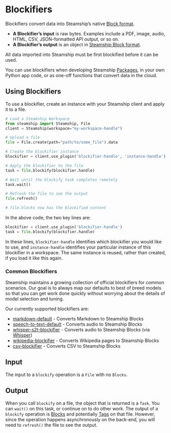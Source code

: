 <a id="blockifiers"></a>

# Blockifiers

Blockifiers convert data into Steamship’s native [Block format](/blockifiers/../../../data#data-model).

- **A Blockifier’s input** is raw bytes. Examples include a PDF, image,
  audio, HTML, CSV, JSON-formatted API output, or so on.
- **A Blockifier’s output** is an object in [Steamship Block format](/blockifiers/../../../data#data-model).

All data imported into Steamship must be first blockified before it can be used.

You can use blockifiers when developing Steamship [Packages](/blockifiers/../../../packages#packages), in your own Python app code,
or as one-off functions that convert data in the cloud.

## Using Blockifiers

To use a blockifier, create an instance with your Steamship client and apply it to a file.

```python
# Load a Steamship Workspace
from steamship import Steamship, File
client = Steamship(workspace="my-workspace-handle")

# Upload a file
file = File.create(path="path/to/some_file").data

# Create the blockifier instance
blockifier = client.use_plugin('blockifier-handle', 'instance-handle')

# Apply the blockifier to the file
task = file.blockify(blockifier.handle)

# Wait until the blockify task completes remotely
task.wait()

# Refresh the file to see the output
file.refresh()

# file.blocks now has the blockified content
```

In the above code, the two key lines are:

```python
blockifier = client.use_plugin('blockifier-handle')
task = file.blockify(blockifier.handle)
```

In these lines, `blockifier-handle` identifies which blockifier you would like to use, and
`instance-handle` identifies your particular instance of this blockifier in a workspace.
The same instance is reused, rather than created, if you load it like this again.

### Common Blockifiers

Steamship maintains a growing collection of official blockifiers for common scenarios.
Our goal is to always map our defaults to best of breed models so that you can get work done quickly without worrying
about the details of model selection and tuning.

Our currently supported blockifiers are:

* [markdown-default](https://www.steamship.com/plugins/markdown-blockifier-default) - Converts Markdown to Steamship Blocks
* [speech-to-text-default](https://www.steamship.com/plugins/s2t-blockifier-default) - Converts audio to Steamship Blocks
* [whisper-s2t-blockifier](https://www.steamship.com/plugins/whisper-s2t-blockifier) - Converts audio to Steamship Blocks (via [Whisper](https://openai.com/blog/whisper/))
* [wikipedia-blockifier](https://www.steamship.com/plugins/wikipedia-blockifier) - Converts Wikipedia pages to Steamship Blocks
* [csv-blockifier](https://www.steamship.com/plugins/csv-blockifier) - Converts CSV to Steamship Blocks

## Input

The input to a `blockify` operation is a `File` with no `Blocks`.

## Output

When you call `blockify` on a file, the object that is returned is a `Task`. You can `wait()` on
this task, or continue on to do other work.
The output of a `blockify` operation is [Blocks](/blockifiers/../../../data/blocks.md#blocks) and potentially [Tags](/blockifiers/../../../data/tags.md#tags) on that file. However, since the operation happens asynchronously on the back-end, you will
need to `refresh()` the file to see the output.
